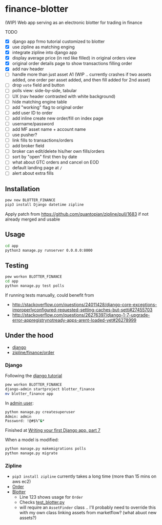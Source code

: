 # finance-blotter
(WIP) Web app serving as an electronic blotter for trading in finance

TODO
- [x] django app frmo tutorial customized to blotter
- [x] use zipline as matching enging
- [x] integrate zipline into django app
- [x] display average price (in red like filled) in original orders view
- [x] original order details page to show transactions filling order
- [x] add nav header
- [ ] handle more than just asset A1 (WIP .. currently crashes if two assets added, one order per asset added, and then fill added for 2nd asset)
- [ ] drop `vote` field and button
- [ ] polls view: side-by-side, tabular
- [ ] UX (nav header contrasted with white background)
- [ ] hide matching engine table
- [ ] add "working" flag to original order
- [ ] add user ID to order
- [ ] add inline create new order/fill on index page
- [ ] username/password
- [ ] add MF asset name + account name
- [ ] use pusher?
- [ ] link fills to transactions/orders
- [ ] add broker field
- [ ] broker can edit/delete his/her own fills/orders
- [ ] sort by "open" first then by date
- [ ] what about GTC orders and cancel on EOD
- [ ] default landing page at `/`
- [ ] alert about extra fills

## Installation
```bash
pew new BLOTTER_FINANCE
pip3 install Django datetime zipline
```

Apply patch from https://github.com/quantopian/zipline/pull/1683 if not already merged and usable

## Usage
```bash
cd app
python3 manage.py runserver 0.0.0.0:8000
```

## Testing
```bash
pew workon BLOTTER_FINANCE
cd app
python manage.py test polls
```

If running tests manually, could benefit from
* http://stackoverflow.com/questions/24011428/django-core-exceptions-improperlyconfigured-requested-setting-caches-but-setti#27455703
* http://stackoverflow.com/questions/26276397/django-1-7-upgrade-error-appregistrynotready-apps-arent-loaded-yet#26278999

## Under the hood

* [django](https://www.djangoproject.com/)
* [zipline/finance/order](https://github.com/quantopian/zipline/blob/master/zipline/finance/order.py)


### Django
Following the [django tutorial](https://docs.djangoproject.com/en/1.10/intro/tutorial01/)
```bash
pew workon BLOTTER_FINANCE
django-admin startproject blotter_finance
mv blotter_finance app
```

In [admin user](https://docs.djangoproject.com/en/1.10/intro/tutorial02/#creating-an-admin-user):
```bash
python manage.py createsuperuser
Admin: admin
Password: !@#$%^&*
```

Finished at [Writing your first Django app, part 7](https://docs.djangoproject.com/en/1.10/intro/tutorial07/)


When a model is modified:
```bash
python manage.py makemigrations polls
python manage.py migrate
```

### Zipline
* `pip3 install zipline` currently takes a long time (more than 15 mins on aws ec2)
* [Order](https://github.com/quantopian/zipline/blob/master/zipline/finance/order.py)
* [Blotter](https://github.com/quantopian/zipline/blob/3350227f44dcf36b6fe3c509dcc35fe512965183/zipline/finance/blotter.py#L123)
  * Line 123 shows usage for `Order`
  * Checks [test_blotter.py](https://github.com/quantopian/zipline/blob/3350227f44dcf36b6fe3c509dcc35fe512965183/tests/test_blotter.py)
  * will require an `AssetFinder` class .. I'll probably need to override this with my own class linking assets from marketflow? (what abuot new assets?)
